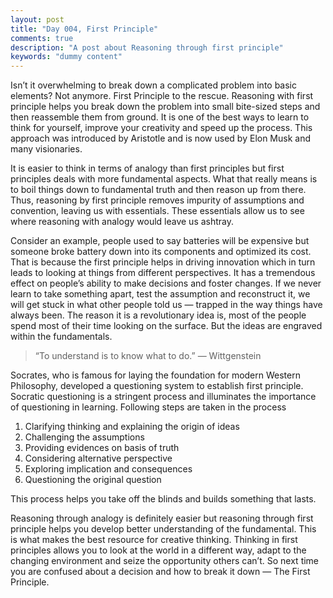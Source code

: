 ```yaml
---
layout: post
title: "Day 004, First Principle"
comments: true
description: "A post about Reasoning through first principle"
keywords: "dummy content"
---
```


Isn’t it overwhelming to break down a complicated problem into basic elements? Not anymore. First Principle to the rescue. Reasoning with first principle helps you break down the problem into small bite-sized steps and then reassemble them from ground. It is one of the best ways to learn to think for yourself, improve your creativity and speed up the process. This approach was introduced by Aristotle and is now used by Elon Musk and many visionaries.

It is easier to think in terms of analogy than first principles but first principles deals with more fundamental aspects. What that really means is to boil things down to fundamental truth and then reason up from there. Thus, reasoning by first principle removes impurity of assumptions and convention, leaving us with essentials. These essentials allow us to see where reasoning with analogy would leave us ashtray.


Consider an example, people used to say batteries will be expensive but someone broke battery down into its components and optimized its cost. That is because the first principle helps in driving innovation which in turn leads to looking at things from different perspectives. It has a tremendous effect on people’s ability to make decisions and foster changes. If we never learn to take something apart, test the assumption and reconstruct it, we will get stuck in what other people told us — trapped in the way things have always been. The reason it is a revolutionary idea is, most of the people spend most of their time looking on the surface. But the ideas are engraved within the fundamentals.

>“To understand is to know what to do.” — Wittgenstein

Socrates, who is famous for laying the foundation for modern Western Philosophy, developed a questioning system to establish first principle. Socratic questioning is a stringent process and illuminates the importance of questioning in learning. Following steps are taken in the process
1. Clarifying thinking and explaining the origin of ideas
2. Challenging the assumptions
3. Providing evidences on basis of truth 
4. Considering alternative perspective
5. Exploring implication and consequences
6. Questioning the original question  

This process helps you take off the blinds and builds something that lasts.

Reasoning through analogy is definitely easier but reasoning through first principle helps you develop better understanding of the fundamental. This is what makes the best resource for creative thinking.  Thinking in first principles allows you to look at the world in a different way, adapt to the changing environment and seize the opportunity others can’t. So next time you are confused about a decision and how to break it down — The First Principle.


